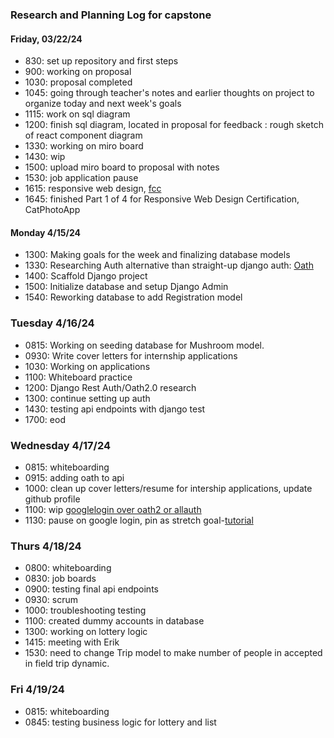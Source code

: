 ### Research and Planning Log for capstone

#### Friday, 03/22/24
* 830: set up repository and first steps
* 900: working on proposal
* 1030: proposal completed
* 1045: going through teacher's notes and earlier thoughts on project to organize today and next week's goals
* 1115: work on sql diagram
* 1200: finish sql diagram, located in proposal for feedback
      : rough sketch of react component diagram
* 1330: working on miro board
* 1430: wip
* 1500: upload miro board to proposal with notes
* 1530: job application pause
* 1615: responsive web design, [fcc](https://www.freecodecamp.org/learn/2022/responsive-web-design/)
* 1645: finished Part 1 of 4 for Responsive Web Design Certification, CatPhotoApp

#### Monday 4/15/24
* 1300: Making goals for the week and finalizing database models
* 1330: Researching Auth alternative than straight-up django auth: [Oath](https://www.turing.com/kb/django-rest-framework-authentication)
* 1400: Scaffold Django project
* 1500: Initialize database and setup Django Admin
* 1540: Reworking database to add Registration model

### Tuesday 4/16/24
* 0815: Working on seeding database for Mushroom model.
* 0930: Write cover letters for internship applications
* 1030: Working on applications
* 1100: Whiteboard practice
* 1200: Django Rest Auth/Oath2.0 research
* 1300: continue setting up auth
* 1430: testing api endpoints with django test
* 1700: eod

### Wednesday 4/17/24
* 0815: whiteboarding
* 0915: adding oath to api
* 1000: clean up cover letters/resume for intership applications, update github profile
* 1100: wip [googlelogin over oath2 or allauth](https://www.hacksoft.io/blog/adding-google-login-to-your-existing-django-and-django-rest-framework-applications)
* 1130: pause on google login, pin as stretch goal-[tutorial](https://www.youtube.com/watch?v=yO6PP0vEOMc)

### Thurs 4/18/24
* 0800: whiteboarding
* 0830: job boards
* 0900: testing final api endpoints
* 0930: scrum
* 1000: troubleshooting testing
* 1100: created dummy accounts in database
* 1300: working on lottery logic
* 1415: meeting with Erik
* 1530: need to change Trip model to make number of people in accepted in field trip dynamic.

### Fri 4/19/24
* 0815: whiteboarding
* 0845: testing business logic for lottery and list 
<!-- 
* oath2
send coverletters internship
* 1400: Create dummy user account: coordinator, leader, memberx5
* 1600: Test endpoints for crud-trips, mushrooms (registration?)
* 1630: Api endpoints for crud Trip -->
